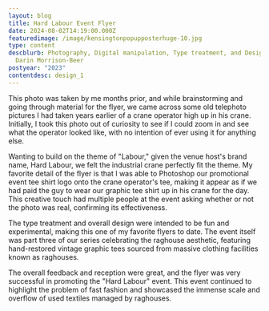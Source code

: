 ```yaml
---
layout: blog
title: Hard Labour Event Flyer
date: 2024-08-02T14:19:00.000Z
featuredimage: /image/kensingtonpopupposterhuge-10.jpg
type: content
descblurb: Photography, Digital manipulation, Type treatment, and Design by
  Darin Morrison-Beer
postyear: "2023"
contentdesc: design_1
---
```

This photo was taken by me months prior, and while brainstorming and going through material for the flyer, we came across some old telephoto pictures I had taken years earlier of a crane operator high up in his crane. Initially, I took this photo out of curiosity to see if I could zoom in and see what the operator looked like, with no intention of ever using it for anything else.

Wanting to build on the theme of "Labour," given the venue host's brand name, Hard Labour, we felt the industrial crane perfectly fit the theme. My favorite detail of the flyer is that I was able to Photoshop our promotional event tee shirt logo onto the crane operator's tee, making it appear as if we had paid the guy to wear our graphic tee shirt up in his crane for the day. This creative touch had multiple people at the event asking whether or not the photo was real, confirming its effectiveness.

The type treatment and overall design were intended to be fun and experimental, making this one of my favorite flyers to date. The event itself was part three of our series celebrating the raghouse aesthetic, featuring hand-restored vintage graphic tees sourced from massive clothing facilities known as raghouses.

The overall feedback and reception were great, and the flyer was very successful in promoting the "Hard Labour" event. This event continued to highlight the problem of fast fashion and showcased the immense scale and overflow of used textiles managed by raghouses.
